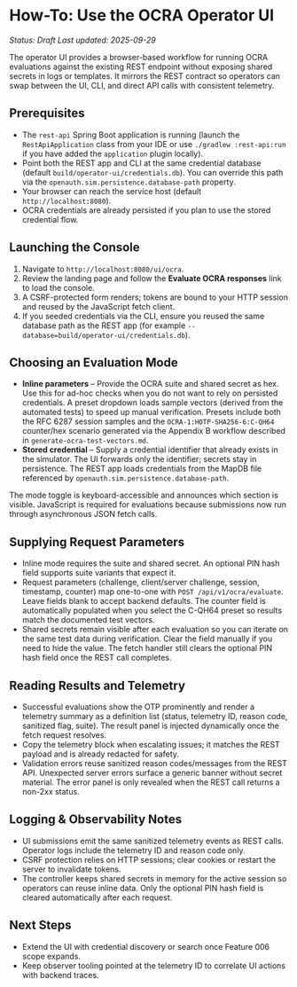 # How-To: Use the OCRA Operator UI

_Status: Draft_
_Last updated: 2025-09-29_

The operator UI provides a browser-based workflow for running OCRA evaluations against the
existing REST endpoint without exposing shared secrets in logs or templates. It mirrors the REST
contract so operators can swap between the UI, CLI, and direct API calls with consistent
telemetry.

## Prerequisites
- The `rest-api` Spring Boot application is running (launch the `RestApiApplication` class from your IDE or use `./gradlew :rest-api:run` if you have added the `application` plugin locally).
- Point both the REST app and CLI at the same credential database (default `build/operator-ui/credentials.db`). You can override this path via the `openauth.sim.persistence.database-path` property.
- Your browser can reach the service host (default `http://localhost:8080`).
- OCRA credentials are already persisted if you plan to use the stored credential flow.

## Launching the Console
1. Navigate to `http://localhost:8080/ui/ocra`.
2. Review the landing page and follow the **Evaluate OCRA responses** link to load the console.
3. A CSRF-protected form renders; tokens are bound to your HTTP session and reused by the JavaScript fetch client.
4. If you seeded credentials via the CLI, ensure you reused the same database path as the REST app (for example `--database=build/operator-ui/credentials.db`).

## Choosing an Evaluation Mode
- **Inline parameters** – Provide the OCRA suite and shared secret as hex. Use this for ad-hoc
  checks when you do not want to rely on persisted credentials. A preset dropdown loads sample
  vectors (derived from the automated tests) to speed up manual verification. Presets include both
  the RFC 6287 session samples and the `OCRA-1:HOTP-SHA256-6:C-QH64` counter/hex scenario generated
  via the Appendix B workflow described in `generate-ocra-test-vectors.md`.
- **Stored credential** – Supply a credential identifier that already exists in the simulator.
  The UI forwards only the identifier; secrets stay in persistence. The REST app loads
  credentials from the MapDB file referenced by `openauth.sim.persistence.database-path`.

The mode toggle is keyboard-accessible and announces which section is visible. JavaScript is required
for evaluations because submissions now run through asynchronous JSON fetch calls.

## Supplying Request Parameters
- Inline mode requires the suite and shared secret. An optional PIN hash field supports suite
  variants that expect it.
- Request parameters (challenge, client/server challenge, session, timestamp, counter) map one-to-one
  with `POST /api/v1/ocra/evaluate`. Leave fields blank to accept backend defaults. The counter field
  is automatically populated when you select the C-QH64 preset so results match the documented test
  vectors.
- Shared secrets remain visible after each evaluation so you can iterate on the same test data
  during verification. Clear the field manually if you need to hide the value. The fetch handler
  still clears the optional PIN hash field once the REST call completes.

## Reading Results and Telemetry
- Successful evaluations show the OTP prominently and render a telemetry summary as a definition list
  (status, telemetry ID, reason code, sanitized flag, suite). The result panel is injected dynamically
  once the fetch request resolves.
- Copy the telemetry block when escalating issues; it matches the REST payload and is already
  redacted for safety.
- Validation errors reuse sanitized reason codes/messages from the REST API. Unexpected server errors
  surface a generic banner without secret material. The error panel is only revealed when the REST
  call returns a non-2xx status.

## Logging & Observability Notes
- UI submissions emit the same sanitized telemetry events as REST calls. Operator logs include the
  telemetry ID and reason code only.
- CSRF protection relies on HTTP sessions; clear cookies or restart the server to invalidate tokens.
- The controller keeps shared secrets in memory for the active session so operators can reuse
  inline data. Only the optional PIN hash field is cleared automatically after each request.

## Next Steps
- Extend the UI with credential discovery or search once Feature 006 scope expands.
- Keep observer tooling pointed at the telemetry ID to correlate UI actions with backend traces.
